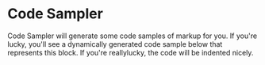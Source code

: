 # Code Sampler

Code Sampler will generate some code samples of markup for you. If you're lucky, you'll see a dynamically generated code sample below that represents this block. If you're reallylucky, the code will be indented nicely. 